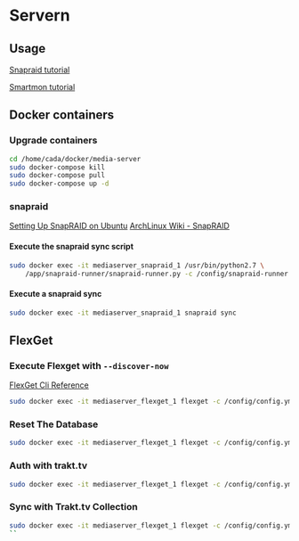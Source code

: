 # Servern

## Usage

[Snapraid tutorial](http://zackreed.me/setting-up-snapraid-on-ubuntu/)

[Smartmon tutorial](http://zackreed.me/how-do-i-know-if-my-hard-drive-is-failing/)

## Docker containers

### Upgrade containers
```bash
cd /home/cada/docker/media-server
sudo docker-compose kill
sudo docker-compose pull
sudo docker-compose up -d
```

### snapraid

[Setting Up SnapRAID on Ubuntu](https://zackreed.me/setting-up-snapraid-on-ubuntu/)
[ArchLinux Wiki - SnapRAID](https://wiki.archlinux.org/index.php/SnapRAID)

#### Execute the snapraid sync script

```bash
sudo docker exec -it mediaserver_snapraid_1 /usr/bin/python2.7 \
    /app/snapraid-runner/snapraid-runner.py -c /config/snapraid-runner.conf
```

#### Execute a snapraid sync

```bash
sudo docker exec -it mediaserver_snapraid_1 snapraid sync
```

## FlexGet

### Execute Flexget with ``--discover-now``

[FlexGet Cli Reference](https://flexget.com/CLI)

```bash
sudo docker exec -it mediaserver_flexget_1 flexget -c /config/config.yml execute --discover-now --now
```

### Reset The Database

```bash
sudo docker exec -it mediaserver_flexget_1 flexget -c /config/config.yml database reset --sure
```

### Auth with trakt.tv

```bash
sudo docker exec -it mediaserver_flexget_1 flexget -c /config/config.yml trakt auth carlba
```

### Sync with Trakt.tv Collection

```bash
sudo docker exec -it mediaserver_flexget_1 flexget -c /config/config.yml execute --discover-now --tasks sync_collected_trakt
``
